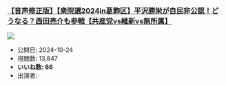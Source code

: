 ### [【音声修正版】【衆院選2024in葛飾区】平沢勝栄が自民非公認！どうなる？西田亮介も参戦【共産党vs維新vs無所属】](https://www.youtube.com/watch?v=kYUaQvDia-4)
[![](https://img.youtube.com/vi/kYUaQvDia-4/sddefault.jpg)](https://www.youtube.com/watch?v=kYUaQvDia-4)
-   公開日: 2024-10-24
-   視聴数: 13,847
-   **いいね数: 66**
-   出演者: 
